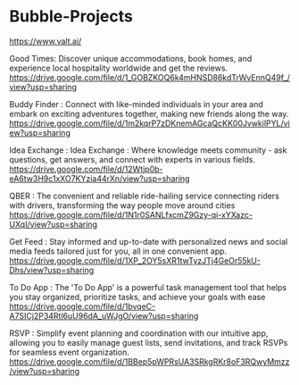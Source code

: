 # Bubble-Projects


https://www.valt.ai/


Good Times: Discover unique accommodations, book homes, and experience local hospitality worldwide and get the reviews.
https://drive.google.com/file/d/1_GOBZKOQ6k4mHNSD86kdTrWvEnnQ49f_/view?usp=sharing

Buddy Finder : Connect with like-minded individuals in your area and embark on exciting adventures together, making new friends along the way.
https://drive.google.com/file/d/1m2kqrP7zDKnemAGcaQcKK00JvwkilPYL/view?usp=sharing

Idea Exchange : Idea Exchange : Where knowledge meets community - ask questions, get answers, and connect with experts in various fields.
https://drive.google.com/file/d/12Wtjp0b-eA6tw3H9c1xXO7KYzia44rXn/view?usp=sharing

QBER : The convenient and reliable ride-hailing service connecting riders with drivers, transforming the way people move around cities
https://drive.google.com/file/d/1N1r0SANLfxcmZ9Gzy-qi-xYXazc-UXqI/view?usp=sharing

Get Feed : Stay informed and up-to-date with personalized news and social media feeds tailored just for you, all in one convenient app.
https://drive.google.com/file/d/1XP_2OY5sXR1twTyzJTj4GeOr55kU-Dhs/view?usp=sharing

To Do App : The 'To Do App' is a powerful task management tool that helps you stay organized, prioritize tasks, and achieve your goals with ease
https://drive.google.com/file/d/1bvqeC-A7SICj2P34Rtl6uU96dA_uWJgO/view?usp=sharing

RSVP : Simplify event planning and coordination with our intuitive app, allowing you to easily manage guest lists, send invitations, and track RSVPs for seamless event organization.
https://drive.google.com/file/d/1BBep5pWPRsUA3SRkgRKr8oF3RQwyMmzz/view?usp=sharing
